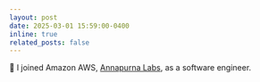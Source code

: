 ```yaml
---
layout: post
date: 2025-03-01 15:59:00-0400
inline: true
related_posts: false
---
```


🚀 I joined Amazon AWS, [Annapurna Labs](https://www.amazon.jobs/content/en/teams/amazon-web-services/annapurna-labs), as a software engineer.
